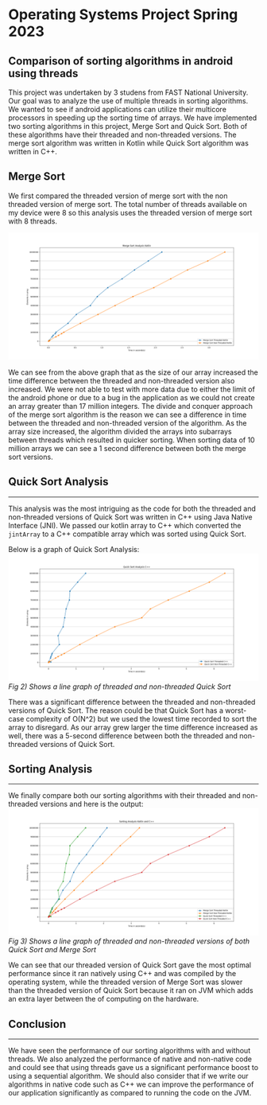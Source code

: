 # Operating Systems Project Spring 2023
## Comparison of sorting algorithms in android using threads

This project was undertaken by 3 studens from FAST National University. Our goal was to analyze the use of multiple threads in sorting algorithms. We wanted to see if android applications can utilize their multicore processors in speeding up the sorting time of arrays. We have implemented two sorting algorithms in this project, Merge Sort and Quick Sort. Both of these algorithms have their threaded and non-threaded versions. The merge sort algorithm was written in Kotlin while Quick Sort algorithm was written in C++.

## Merge Sort

We first compared the threaded version of merge sort with the non threaded version of merge sort. The total number of threads available on my device were 8 so this analysis uses the threaded version of merge sort with 8 threads.

![merge_sort_graph](images/merge_sort_analysis.png)

We can see from the above graph that as the size of our array increased the time difference between the threaded and non-threaded version also increased. We were not able to test with more data due to either the limit of the android phone or due to a bug in the application as we could not create an array greater than 17 million integers. The divide and conquer approach of the merge sort algorithm is the reason we can see a difference in time between the threaded and non-threaded version of the algorithm. As the array size increased, the algorithm divided the arrays into subarrays between threads which resulted in quicker sorting. When sorting data of 10 million arrays we can see a 1 second difference between both the merge sort versions.

## Quick Sort Analysis

---

This analysis was the most intriguing as the code for both the threaded and non-threaded versions of Quick Sort was written in C++ using Java Native Interface (JNI). We passed our kotlin array to C++ which converted the `jintArray` to a C++ compatible array which was sorted using Quick Sort.

Below is a graph of Quick Sort Analysis:
![quick_sort_graph](images/quick_sort_analysis.png)
*Fig 2) Shows a line graph of threaded and non-threaded Quick Sort*

There was a significant difference between the threaded and non-threaded versions of Quick Sort. The reason could be that Quick Sort has a worst-case complexity of O(N^2) but we used the lowest time recorded to sort the array to disregard. As our array grew larger the time difference increased as well, there was a 5-second difference between both the threaded and non-threaded versions of Quick Sort.

## Sorting Analysis

---

We finally compare both our sorting algorithms with their threaded and non-threaded versions and here is the output:
![sorting_analysis](images/sorting_analysis.png)
*Fig 3) Shows a line graph of threaded and non-threaded versions of both Quick Sort and Merge Sort*

We can see that our threaded version of Quick Sort gave the most optimal performance since it ran natively using C++ and was compiled by the operating system, while the threaded version of Merge Sort was slower than the threaded version of Quick Sort because it ran on JVM which adds an extra layer between the of computing on the hardware.

## Conclusion
---
We have seen the performance of our sorting algorithms with and without threads. We also analyzed the performance of native and non-native code and could see that using threads gave us a significant performance boost to using a sequential algorithm. We should also consider that if we write our algorithms in native code such as C++ we can improve the performance of our application significantly as compared to running the code on the JVM.